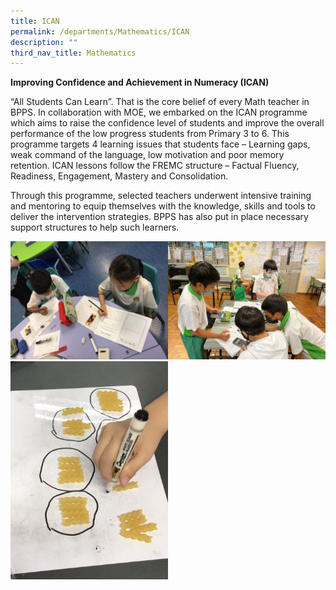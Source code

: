 ```yaml
---
title: ICAN
permalink: /departments/Mathematics/ICAN
description: ""
third_nav_title: Mathematics
---
```

**Improving Confidence and Achievement in Numeracy (ICAN)**

“All Students Can Learn”. That is the core belief of every Math teacher in BPPS. In collaboration with MOE, we embarked on the ICAN programme which aims to raise the confidence level of students and improve the overall performance of the low progress students from Primary 3 to 6. This programme targets 4 learning issues that students face – Learning gaps, weak command of the language, low motivation and poor memory retention. ICAN lessons follow the FREMC structure – Factual Fluency, Readiness, Engagement, Mastery and Consolidation.

Through this programme, selected teachers underwent intensive training and mentoring to equip themselves with the knowledge, skills and tools to deliver the intervention strategies. BPPS has also put in place necessary support structures to help such learners.

<img src="/images/ICAN%20photo.jpeg" 
     style="width:50%;float:left"><img src="/images/ICAN%20photo1.jpeg" 
     style="width:50%"><img src="/images/ICAN%20photo2.jpeg" 
     style="width:50%">